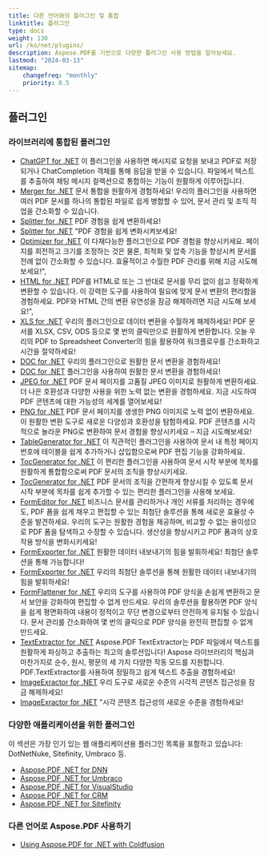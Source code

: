 ```yaml
---
title: 다른 언어와의 플러그인 및 통합
linktitle: 플러그인
type: docs
weight: 130
url: /ko/net/plugins/
description: Aspose.PDF를 기반으로 다양한 플러그인 사용 방법을 알아보세요.
lastmod: "2024-03-13"
sitemap:
    changefreq: "monthly"
    priority: 0.5
---
```


## 플러그인

### 라이브러리에 통합된 플러그인

* [ChatGPT for .NET](chatgpt/) 이 플러그인을 사용하면 메시지로 요청을 보내고 PDF로 저장되거나 ChatCompletion 객체를 통해 응답을 받을 수 있습니다. 파일에서 텍스트를 추출하여 채팅 메시지 컬렉션으로 통합하는 기능이 원활하게 이루어집니다.
* [Merger for .NET](merger/) 문서 통합을 원활하게 경험하세요! 우리의 플러그인을 사용하면 여러 PDF 문서를 하나의 통합된 파일로 쉽게 병합할 수 있어, 문서 관리 및 조직 작업을 간소화할 수 있습니다.
* [Splitter for .NET](splitter/) PDF 경험을 쉽게 변환하세요!
* [Splitter for .NET](splitter/) "PDF 경험을 쉽게 변화시켜보세요!
* [Optimizer for .NET](optimizer/) 이 다재다능한 플러그인으로 PDF 경험을 향상시키세요. 페이지를 회전하고 크기를 조정하는 것은 물론, 최적화 및 압축 기능을 향상시켜 문서를 전례 없이 간소화할 수 있습니다. 효율적이고 수월한 PDF 관리를 위해 지금 시도해 보세요!",
* [HTML for .NET](html/) PDF를 HTML로 또는 그 반대로 문서를 무리 없이 쉽고 정확하게 변환할 수 있습니다. 이 강력한 도구를 사용하여 필요에 맞게 문서 변환의 편리함을 경험하세요. PDF와 HTML 간의 변환 유연성을 잠금 해제하려면 지금 시도해 보세요!",
* [XLS for .NET](xls/) 우리의 플러그인으로 데이터 변환을 수월하게 해제하세요! PDF 문서를 XLSX, CSV, ODS 등으로 몇 번의 클릭만으로 원활하게 변환합니다. 오늘 우리의 PDF to Spreadsheet Converter의 힘을 활용하여 워크플로우를 간소화하고 시간을 절약하세요!
* [DOC for .NET](doc/) 우리의 플러그인으로 원활한 문서 변환을 경험하세요!
* [DOC for .NET](doc/) 플러그인을 사용하여 원활한 문서 변환을 경험하세요!
* [JPEG for .NET](jpeg/) PDF 문서 페이지를 고품질 JPEG 이미지로 원활하게 변환하세요. 더 나은 호환성과 다양한 사용을 위한 노력 없는 변환을 경험하세요. 지금 시도하여 PDF 콘텐츠에 대한 가능성의 세계를 열어보세요!
* [PNG for .NET](png/) PDF 문서 페이지를 생생한 PNG 이미지로 노력 없이 변환하세요. 이 원활한 변환 도구로 새로운 다양성과 호환성을 탐험하세요. PDF 콘텐츠를 시각적으로 놀라운 PNG로 변환하여 문서 경험을 향상시키세요 – 지금 시도해보세요!
* [TableGenerator for .NET](tablegenerator/) 이 직관적인 플러그인을 사용하여 문서 내 특정 페이지 번호에 테이블을 쉽게 추가하거나 삽입함으로써 PDF 편집 기능을 강화하세요.
* [TocGenerator for .NET](tocgenerator/) 이 편리한 플러그인을 사용하여 문서 시작 부분에 목차를 원활하게 통합함으로써 PDF 문서의 조직을 향상시키세요.
* [TocGenerator for .NET](tocgenerator/) PDF 문서의 조직을 간편하게 향상시킬 수 있도록 문서 시작 부분에 목차를 쉽게 추가할 수 있는 편리한 플러그인을 사용해 보세요.
* [FormEditor for .NET](formeditor/) 비즈니스 문서를 관리하거나 개인 서류를 처리하는 경우에도, PDF 폼을 쉽게 채우고 편집할 수 있는 최첨단 솔루션을 통해 새로운 효율성 수준을 발견하세요. 우리의 도구는 원활한 경험을 제공하며, 비교할 수 없는 용이성으로 PDF 폼을 탐색하고 수정할 수 있습니다. 생산성을 향상시키고 PDF 폼과의 상호 작용 방식을 변화시키세요!
* [FormExporter for .NET](formexporter/) 원활한 데이터 내보내기의 힘을 발휘하세요! 최첨단 솔루션을 통해 가능합니다!
* [FormExporter for .NET](formexporter/) 우리의 최첨단 솔루션을 통해 원활한 데이터 내보내기의 힘을 발휘하세요!
* [FormFlattener for .NET](formflattener/) 우리의 도구를 사용하여 PDF 양식을 손쉽게 변환하고 문서 보안을 강화하여 편집할 수 없게 만드세요. 우리의 솔루션을 활용하면 PDF 양식을 쉽게 평면화하여 내용이 정적이고 무단 변경으로부터 안전하게 유지될 수 있습니다. 문서 관리를 간소화하여 몇 번의 클릭으로 PDF 양식을 완전히 편집할 수 없게 만드세요.
* [TextExtractor for .NET](textextractor/) Aspose.PDF TextExtractor는 PDF 파일에서 텍스트를 원활하게 파싱하고 추출하는 최고의 솔루션입니다! Aspose 라이브러리의 핵심과 마찬가지로 순수, 원시, 평문의 세 가지 다양한 작동 모드를 지원합니다. PDF.TextExtractor를 사용하여 정밀하고 쉽게 텍스트 추출을 경험하세요!
* [ImageExractor for .NET](imageextractor/) 우리 도구로 새로운 수준의 시각적 콘텐츠 접근성을 잠금 해제하세요!
* [ImageExractor for .NET](imageextractor/) "시각 콘텐츠 접근성의 새로운 수준을 경험하세요!

### 다양한 애플리케이션을 위한 플러그인

이 섹션은 가장 인기 있는 웹 애플리케이션용 플러그인 목록을 포함하고 있습니다: DotNetNuke, Sitefinity, Umbraco 등.

* [Aspose.PDF .NET for DNN](/pdf/ko/net/aspose-pdf-net-for-dnn/)
* [Aspose.PDF .NET for Umbraco](/pdf/ko/net/aspose-pdf-net-for-umbraco/)
* [Aspose.PDF .NET for VisualStudio](/pdf/ko/net/aspose-pdf-net-for-visualstudio/)
* [Aspose.PDF .NET for CRM](/pdf/ko/net/aspose-pdf-net-for-crm/)
* [Aspose.PDF .NET for Sitefinity](/pdf/ko/net/aspose-pdf-net-for-sitefinity/)

### 다른 언어로 Aspose.PDF 사용하기

* [Using Aspose.PDF for .NET with Coldfusion](/pdf/ko/net/aspose-pdf-net-for-coldfusion/)
